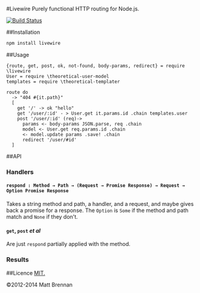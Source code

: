 #Livewire
Purely functional HTTP routing for Node.js.

[![Build Status](https://travis-ci.org/quarterto/Livewire.png?branch=develop)](https://travis-ci.org/quarterto/Livewire)

##Installation

```bash
npm install livewire
```

##Usage

```
{route, get, post, ok, not-found, body-params, redirect} = require \livewire
User = require \theoretical-user-model
templates = require \theoretical-templater

route do
  -> "404 #{it.path}"
  [
    get '/' -> ok "hello"
    get '/user/:id' - > User.get it.params.id .chain templates.user
    post '/user/:id' (req)->
      params <- body-params JSON.parse, req .chain
      model <- User.get req.params.id .chain
      <- model.update params .save! .chain
      redirect '/user/#id'
  ]
```

##API
### Handlers

#### `respond : Method → Path → (Request → Promise Response) → Request → Option Promise Response`

Takes a string method and path, a handler, and a request, and maybe gives back a promise for a response. The `Option` is `Some` if the method and path match and `None` if they don't.

#### `get`, `post` *et al*
Are just `respond` partially applied with the method.

### Results




##Licence
[MIT.](https://github.com/quarterto/Livewire/blob/master/licence.md)

&copy;2012-2014 Matt Brennan
